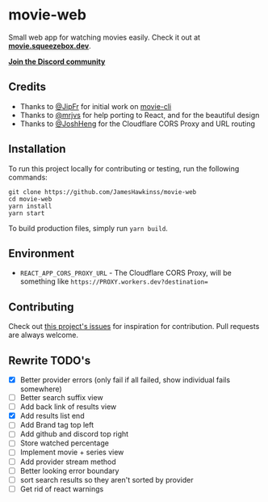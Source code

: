 # movie-web

Small web app for watching movies easily. Check it out at **[movie.squeezebox.dev](https://movie.squeezebox.dev)**.

**[Join the Discord community](https://discord.gg/vXsRvye8BS)**

## Credits

- Thanks to [@JipFr](https://github.com/JipFr) for initial work on [movie-cli](https://github.com/JipFr/movie-cli)
- Thanks to [@mrjvs](https://github.com/mrjvs) for help porting to React, and for the beautiful design
- Thanks to [@JoshHeng](https://github.com/JoshHeng/) for the Cloudflare CORS Proxy and URL routing

## Installation

To run this project locally for contributing or testing, run the following commands:

```
git clone https://github.com/JamesHawkinss/movie-web
cd movie-web
yarn install
yarn start
```

To build production files, simply run `yarn build`.

## Environment

- `REACT_APP_CORS_PROXY_URL` - The Cloudflare CORS Proxy, will be something like `https://PROXY.workers.dev?destination=`

## Contributing

Check out [this project's issues](https://github.com/JamesHawkinss/movie-web/issues) for inspiration for contribution. Pull requests are always welcome.

## Rewrite TODO's

- [x] Better provider errors (only fail if all failed, show individual fails somewhere)
- [ ] Better search suffix view
- [ ] Add back link of results view
- [x] Add results list end
- [ ] Add Brand tag top left
- [ ] Add github and discord top right
- [ ] Store watched percentage
- [ ] Implement movie + series view
- [ ] Add provider stream method
- [ ] Better looking error boundary
- [ ] sort search results so they aren't sorted by provider
- [ ] Get rid of react warnings
